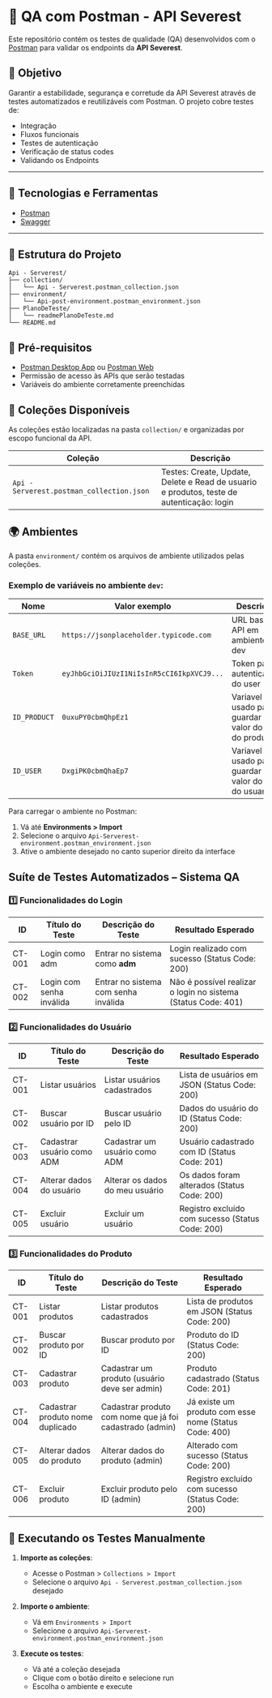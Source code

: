 # 🧪 QA com Postman - API Severest

Este repositório contém os testes de qualidade (QA) desenvolvidos com o [Postman](https://www.postman.com/) para validar os endpoints da **API Severest**.

## 📌 Objetivo

Garantir a estabilidade, segurança e corretude da API Severest através de testes automatizados e reutilizáveis com Postman. O projeto cobre testes de:

- Integração
- Fluxos funcionais
- Testes de autenticação
- Verificação de status codes
- Validando os Endpoints

---

## 🧰 Tecnologias e Ferramentas

- [Postman](https://www.postman.com/)
- [Swagger](https://swagger.io/)

---

## 📁 Estrutura do Projeto

```shell
Api - Serverest/
├── collection/             
│   └── Api - Serverest.postman_collection.json   
├── environment/            
│   └── Api-post-environment.postman_environment.json
├── PlanoDeTeste/             
│   └── readmePlanoDeTeste.md
└── README.md       
```

## 🧰 Pré-requisitos

- [Postman Desktop App](https://www.postman.com/downloads/) ou [Postman Web](https://web.postman.com/)
- Permissão de acesso às APIs que serão testadas
- Variáveis do ambiente corretamente preenchidas


## 📂 Coleções Disponíveis

As coleções estão localizadas na pasta `collection/` e organizadas por escopo funcional da API.

| Coleção | Descrição |
|--------|-----------|
| `Api - Serverest.postman_collection.json` | Testes: Create, Update, Delete e Read de usuario e produtos, teste de autenticação: login |


## 🌍 Ambientes

A pasta `environment/` contém os arquivos de ambiente utilizados pelas coleções. 

### Exemplo de variáveis no ambiente `dev`:

| Nome        | Valor exemplo                      | Descrição                       |
| ----------- | ---------------------------------- | ------------------------------- |
| `BASE_URL`   | `https://jsonplaceholder.typicode.com`   | URL base da API em ambiente dev |
| `Token`   | `eyJhbGciOiJIUzI1NiIsInR5cCI6IkpXVCJ9...`   | Token para autenticação do user|
| `ID_PRODUCT`   | `0uxuPY0cbmQhpEz1`   | Variavel usado para guardar o valor do id do produto |
| `ID_USER`   | `DxgiPK0cbmQhaEp7`   | Variavel usado para guardar o valor do id do usuario |

Para carregar o ambiente no Postman:

1. Vá até **Environments > Import**
2. Selecione o arquivo `Api-Serverest-environment.postman_environment.json`
3. Ative o ambiente desejado no canto superior direito da interface

## Suíte de Testes Automatizados – Sistema QA

### 1️⃣ Funcionalidades do Login

| ID     | Título do Teste          | Descrição do Teste                   | Resultado Esperado                                            |
| ------ | ------------------------ | ------------------------------------ | ------------------------------------------------------------- |
| CT-001 | Login como adm           | Entrar no sistema como **adm**       | Login realizado com sucesso (Status Code: 200)                |
| CT-002 | Login com senha inválida | Entrar no sistema com senha inválida | Não é possível realizar o login no sistema (Status Code: 401) |

### 2️⃣ Funcionalidades do Usuário

| ID     | Título do Teste                           | Descrição do Teste                       | Resultado Esperado                               |
| ------ | ----------------------------------------- | ---------------------------------------- | ------------------------------------------------ |
| CT-001 | Listar usuários                           | Listar usuários cadastrados              | Lista de usuários em JSON (Status Code: 200)     |
| CT-002 | Buscar usuário por ID                     | Buscar usuário pelo ID                   | Dados do usuário do ID (Status Code: 200)        |
| CT-003 | Cadastrar usuário como ADM                | Cadastrar um usuário como ADM            | Usuário cadastrado com ID (Status Code: 201)     |
| CT-004 | Alterar dados do usuário                  | Alterar os dados do meu usuário          | Os dados foram alterados (Status Code: 200)      |
| CT-005 | Excluir usuário                           | Excluir um usuário                       | Registro excluído com sucesso (Status Code: 200) |

### 3️⃣ Funcionalidades do Produto

| ID     | Título do Teste                  | Descrição do Teste                                       | Resultado Esperado                                    |
| ------ | -------------------------------- | -------------------------------------------------------- | ----------------------------------------------------- |
| CT-001 | Listar produtos                  | Listar produtos cadastrados                              | Lista de produtos em JSON (Status Code: 200)          |
| CT-002 | Buscar produto por ID            | Buscar produto por ID                                    | Produto do ID (Status Code: 200)                      |
| CT-003 | Cadastrar produto                | Cadastrar um produto (usuário deve ser admin)            | Produto cadastrado (Status Code: 201)                 |
| CT-004 | Cadastrar produto nome duplicado | Cadastrar produto com nome que já foi cadastrado (admin) | Já existe um produto com esse nome (Status Code: 400) |
| CT-005 | Alterar dados do produto         | Alterar dados do produto (admin)                         | Alterado com sucesso (Status Code: 200)               |
| CT-006 | Excluir produto                  | Excluir produto pelo ID (admin)                          | Registro excluído com sucesso (Status Code: 200)      |

## 🧪 Executando os Testes Manualmente

1. **Importe as coleções**:
   - Acesse o Postman > `Collections > Import`
   - Selecione o arquivo `Api - Serverest.postman_collection.json ` desejado

2. **Importe o ambiente**:
   - Vá em `Environments > Import`
   - Selecione o arquivo `Api-Serverest-environment.postman_environment.json`

3. **Execute os testes**:
   - Vá até a coleção desejada
   - Clique com o botão direito e selecione  run
   - Escolha o ambiente e execute

